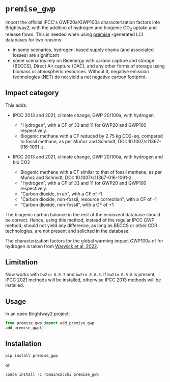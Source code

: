 # `premise_gwp`

Import the official IPCC's GWP20a/GWP100a characterization factors into Brightway2, with the addition of
hydrogen and biogenic CO<sub>2</sub> uptake and release flows. This is needed when using
[premise](https://github.com/polca/premise) -generated LCI databases for two reasons:
* in some scenarios, hydrogen-based supply chains (and associated losses) are significant
* some scenarios rely on Bioenergy with carbon capture and storage (BECCS), Direct Air capture (DAC),
and any other forms of storage using biomass or atmospheric resources.
Without it, negative emission technologies (NET) do not yield a net negative
carbon footprint.

## Impact category

This adds:

* IPCC 2013 and 2021, climate change, GWP 20/100a, with hydrogen
  * "Hydrogen", with a CF of 33 and 11 for GWP20 and GWP100 respectively.
  * Biogenic methane with a CF reduced by 2.75 kg CO2-eq. compared to fossil methane, as per Muñoz and Schmidt, DOI: 10.1007/s11367-016-1091-z.
  
* IPCC 2013 and 2021, climate change, GWP 20/100a, with hydrogen and bio CO2
  * Biogenic methane with a CF similar to that of fossil methane, as per Muñoz and Schmidt, DOI: 10.1007/s11367-016-1091-z.
  * "Hydrogen", with a CF of 33 and 11 for GWP20 and GWP100 respectively.
  * "Carbon dioxide, in air", with a CF of -1
  * "Carbon dioxide, non-fossil, resource correction", with a CF of -1
  * "Carbon dioxide, non-fossil", with a CF of +1

The biogenic carbon balance in the rest of the ecoinvent database should be correct.
Hence, using this method, instead of the regular IPCC GWP method, should not
yield any difference, as long as BECCS or other CDR technologies, are not present and solicited in the database.

The characterization factors for the global warming impact GWP100a of for hydrogen 
is taken from [Warwick et al, 2022](https://assets.publishing.service.gov.uk/government/uploads/system/uploads/attachment_data/file/1067144/atmospheric-implications-of-increased-hydrogen-use.pdf).

## Limitation

Now works with ``bw2io 0.8.7`` and ``bw2io 0.8.8``. 
If ``bw2io 0.8.8`` is present, IPCC 2021 methods will be
installed, otherwise IPCC 2013 methods will be installed.

## Usage

In an open Brightway2 project:
```python
from premise_gwp import add_premise_gwp
add_premise_gwp()
```

## Installation

`pip install premise_gwp`

or

`conda install -c romainsacchi premise_gwp`

